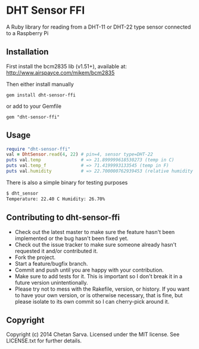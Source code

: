 # DHT Sensor FFI

A Ruby library for reading from a DHT-11 or DHT-22 type sensor connected to a Raspberry Pi

## Installation

First install the bcm2835 lib (v1.51+), available at:
http://www.airspayce.com/mikem/bcm2835

Then either install manually

```
gem install dht-sensor-ffi
```

or add to your Gemfile

```
gem "dht-sensor-ffi"
```

## Usage

```ruby
require "dht-sensor-ffi"
val = DhtSensor.read(4, 22) # pin=4, sensor type=DHT-22
puts val.temp               # => 21.899999618530273 (temp in C)
puts val.temp_f             # => 71.4199993133545 (temp in F)
puts val.humidity           # => 22.700000762939453 (relative humidity %)
```

There is also a simple binary for testing purposes

```bash
$ dht_sensor
Temperature: 22.40 C Humidity: 26.70%
```

## Contributing to dht-sensor-ffi

* Check out the latest master to make sure the feature hasn't been implemented or the bug hasn't been fixed yet.
* Check out the issue tracker to make sure someone already hasn't requested it and/or contributed it.
* Fork the project.
* Start a feature/bugfix branch.
* Commit and push until you are happy with your contribution.
* Make sure to add tests for it. This is important so I don't break it in a future version unintentionally.
* Please try not to mess with the Rakefile, version, or history. If you want to have your own version, or is otherwise necessary, that is fine, but please isolate to its own commit so I can cherry-pick around it.

## Copyright

Copyright (c) 2014 Chetan Sarva. Licensed under the MIT license. See LICENSE.txt for further details.
